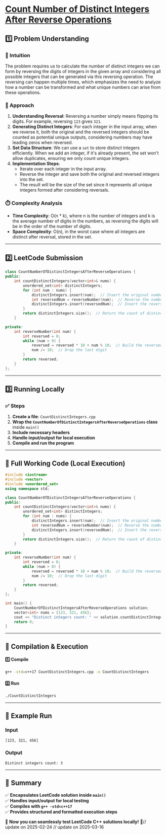 # **[Count Number of Distinct Integers After Reverse Operations](https://leetcode.com/problems/count-number-of-distinct-integers-after-reverse-operations/description/)**  

## **1️⃣ Problem Understanding**  
### **📌 Intuition**  
The problem requires us to calculate the number of distinct integers we can form by reversing the digits of integers in the given array and considering all possible integers that can be generated via this reversing operation. The reversing can happen multiple times, which emphasizes the need to analyze how a number can be transformed and what unique numbers can arise from these operations.

### **🚀 Approach**  
1. **Understanding Reversal**: Reversing a number simply means flipping its digits. For example, reversing `123` gives `321`.
2. **Generating Distinct Integers**: For each integer in the input array, when we reverse it, both the original and the reversed integers should be counted as potential unique outputs, considering numbers may have leading zeros when reversed.
3. **Set Data Structure**: We can use a `set` to store distinct integers efficiently. When we add an integer, if it's already present, the set won't allow duplicates, ensuring we only count unique integers.
4. **Implementation Steps**:
   - Iterate over each integer in the input array.
   - Reverse the integer and save both the original and reversed integers into the set.
   - The result will be the size of the set since it represents all unique integers formed after considering reversals.

### **⏱️ Complexity Analysis**  
- **Time Complexity**: O(n * k), where n is the number of integers and k is the average number of digits in the numbers, as reversing the digits will be in the order of the number of digits.
- **Space Complexity**: O(n), in the worst case where all integers are distinct after reversal, stored in the set.

---  

## **2️⃣ LeetCode Submission**  
```cpp
class CountNumberOfDistinctIntegersAfterReverseOperations {
public:
    int countDistinctIntegers(vector<int>& nums) {
        unordered_set<int> distinctIntegers;
        for (int num : nums) {
            distinctIntegers.insert(num);  // Insert the original number
            int reversedNum = reverseNumber(num);  // Reverse the number
            distinctIntegers.insert(reversedNum);  // Insert the reversed number
        }
        return distinctIntegers.size();  // Return the count of distinct integers
    }

private:
    int reverseNumber(int num) {
        int reversed = 0;
        while (num > 0) {
            reversed = reversed * 10 + num % 10;  // Build the reversed number
            num /= 10;  // Drop the last digit
        }
        return reversed;
    }
};
```  

---  

## **3️⃣ Running Locally**  
### **✅ Steps**  
1. **Create a file**: `CountDistinctIntegers.cpp`  
2. **Wrap the `CountNumberOfDistinctIntegersAfterReverseOperations` class** inside `main()`  
3. **Include necessary headers**  
4. **Handle input/output for local execution**  
5. **Compile and run the program**  

---  

## **📝 Full Working Code (Local Execution)**  
```cpp
#include <iostream>
#include <vector>
#include <unordered_set>
using namespace std;

class CountNumberOfDistinctIntegersAfterReverseOperations {
public:
    int countDistinctIntegers(vector<int>& nums) {
        unordered_set<int> distinctIntegers;
        for (int num : nums) {
            distinctIntegers.insert(num);  // Insert the original number
            int reversedNum = reverseNumber(num);  // Reverse the number
            distinctIntegers.insert(reversedNum);  // Insert the reversed number
        }
        return distinctIntegers.size();  // Return the count of distinct integers
    }

private:
    int reverseNumber(int num) {
        int reversed = 0;
        while (num > 0) {
            reversed = reversed * 10 + num % 10;  // Build the reversed number
            num /= 10;  // Drop the last digit
        }
        return reversed;
    }
};

int main() {
    CountNumberOfDistinctIntegersAfterReverseOperations solution;
    vector<int> nums = {123, 321, 456};
    cout << "Distinct integers count: " << solution.countDistinctIntegers(nums) << endl;
    return 0;
}
```  

---  

## **🔧 Compilation & Execution**  
#### **1️⃣ Compile**  
```bash
g++ -std=c++17 CountDistinctIntegers.cpp -o CountDistinctIntegers
```  

#### **2️⃣ Run**  
```bash
./CountDistinctIntegers
```  

---  

## **🎯 Example Run**  
### **Input**  
```
[123, 321, 456]
```  
### **Output**  
```
Distinct integers count: 3
```  

---  

## **📌 Summary**  
✅ **Encapsulates LeetCode solution inside `main()`**  
✅ **Handles input/output for local testing**  
✅ **Compiles with `g++ -std=c++17`**  
✅ **Provides structured and formatted execution steps**  

🚀 **Now you can seamlessly test LeetCode C++ solutions locally!** 🚀// update on 2025-02-24
// update on 2025-03-16
